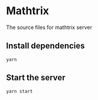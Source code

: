 # Mathtrix

The source files for mathtrix server

## Install dependencies

```
yarn
```

## Start the server

```
yarn start
```
